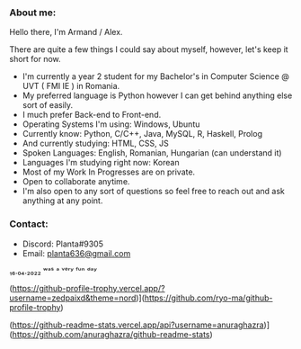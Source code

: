 ### About me:

Hello there, I'm Armand / Alex.

There are quite a few things I could say about myself, however, let's keep it short for now.
  - I'm currently a year 2 student for my Bachelor's in Computer Science @ UVT ( FMI IE ) in Romania.
  - My preferred language is Python however I can get behind anything else sort of easily.
  - I much prefer Back-end to Front-end.
  - Operating Systems I'm using: Windows, Ubuntu
  - Currently know: Python, C/C++, Java, MySQL, R, Haskell, Prolog
  - And currently studying: HTML, CSS, JS
  - Spoken Languages: English, Romanian, Hungarian (can understand it)
  - Languages I'm studying right now: Korean
  - Most of my Work In Progresses are on private.
  - Open to collaborate anytime.
  - I'm also open to any sort of questions so feel free to reach out and ask anything at any point.

### Contact:
  - Discord: Planta#9305
  - Email: planta636@gmail.com


₁₆.₀₄.₂₀₂₂ ʷᵃˢ ᵃ ᵛᵉʳʸ ᶠᵘⁿ ᵈᵃʸ

(https://github-profile-trophy.vercel.app/?username=zedpaixd&theme=nord)](https://github.com/ryo-ma/github-profile-trophy)

(https://github-readme-stats.vercel.app/api?username=anuraghazra)](https://github.com/anuraghazra/github-readme-stats)

<!--
**Zedpaixd/Zedpaixd** is a ✨ _special_ ✨ repository because its `README.md` (this file) appears on your GitHub profile.

Here are some ideas to get you started:

- 🔭 I’m currently working on ...
- 🌱 I’m currently learning ...
- 👯 I’m looking to collaborate on ...
- 🤔 I’m looking for help with ...
- 💬 Ask me about ...
- 📫 How to reach me: ...
- 😄 Pronouns: ...
- ⚡ Fun fact: ...
-->
